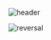 ![header](https://capsule-render.vercel.app/api?text=Joy%20Github!&type=waving&height=200&color=gradient)

![reversal](https://capsule-render.vercel.app/api?type=rect&text=RECT&fontAlign=30&fontSize=30&desc=Use%20theme&descAlign=60&descAlignY=50&theme=radical)
